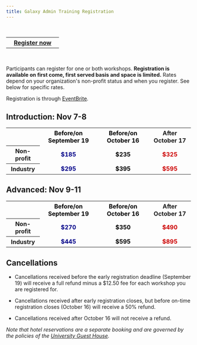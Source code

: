 ```yaml
---
title: Galaxy Admin Training Registration
---
```


<slot name="events/admin-training2016/header" />

<br />
<div class='center'>
<table>
  <tr>
    <th> &nbsp;&nbsp; <a href='https://galaxyadmin2016.eventbrite.com'>Register now</a> &nbsp;&nbsp; </th>
  </tr>
</table>

</div>

<div class='right'><br />

<slot name="events/admin-training2016/linkbox" />

</div>



Participants can register for one or both workshops. **Registration is available on first come, first served basis and space is limited.** Rates depend on your organization's non-profit status and when you register.  See below for specific rates.

Registration is through [EventBrite](https://galaxyadmin2016.eventbrite.com).

## Introduction: Nov 7-8

<table>
  <tr>
    <td style=" border: none;"> </td>
    <th style=" color: #000;"> Before/on September 19 </th>
    <th style=" color: #000;"> Before/on October 16 </th>
    <th> After October 17 </th>
  </tr>
  <tr>
    <th> Non-profit </th>
    <td style=" text-align: center; color: #008;"> <strong>$185</strong> </td>
    <td style=" text-align: center; color: #000;"> <strong>$235</strong> </td>
    <td style=" text-align: center; color: #c00;"> <strong>$325</strong> </td>
  </tr>
  <tr>
    <th> Industry    </th>
    <td style=" text-align: center; color: #008;"> <strong>$295</strong> </td>
    <td style=" text-align: center; color: #000;"> <strong>$395</strong> </td>
    <td style=" text-align: center; color: #c00;"> <strong>$595</strong> </td>
  </tr>
</table>


## Advanced: Nov 9-11

<table>
  <tr>
    <td style=" border: none;"> </td>
    <th style=" color: #000;"> Before/on September 19 </th>
    <th style=" color: #000;"> Before/on October 16 </th>
    <th> After October 17 </th>
  </tr>
  <tr>
    <th> Non-profit </th>
    <td style=" text-align: center; color: #008;"> <strong>$270</strong> </td>
    <td style=" text-align: center; color: #000;"> <strong>$350</strong> </td>
    <td style=" text-align: center; color: #c00;"> <strong>$490</strong> </td>
  </tr>
  <tr>
    <th> Industry    </th>
    <td style=" text-align: center; color: #008;"> <strong>$445</strong> </td>
    <td style=" text-align: center; color: #000;"> <strong>$595</strong> </td>
    <td style=" text-align: center; color: #c00;"> <strong>$895</strong> </td>
  </tr>
</table>


## Cancellations

* Cancellations received before the early registration deadline (September 19) will receive a full refund minus a $12.50 fee for each workshop you are registered for.

* Cancellations received after early registration closes, but before on-time registration closes (October 16) will receive a 50% refund.

* Cancellations received after October 16 will not receive a refund.

*Note that hotel reservations are a separate booking and are governed by the policies of the [University Guest House](/src/events/admin-training2016/registration/Logistics/index.md).*




<slot name="events/admin-training2016/footer" />
